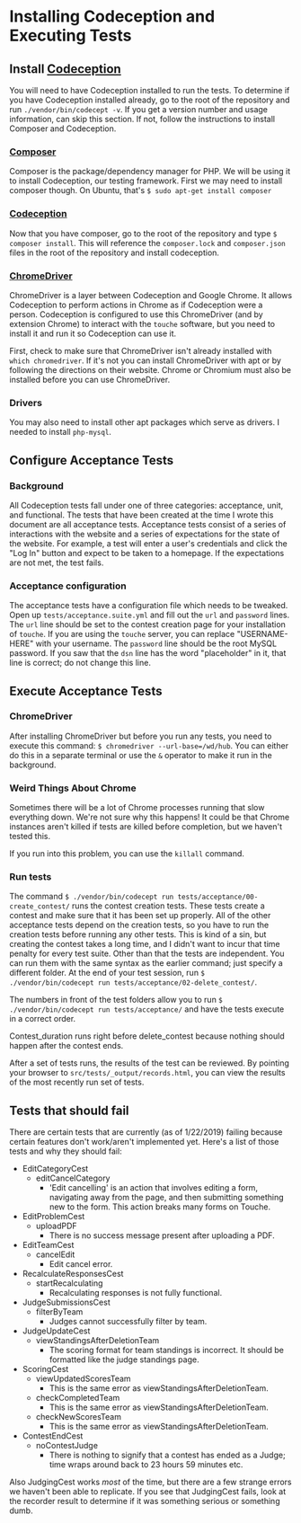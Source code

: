 ﻿# Installing Codeception and Executing Tests

## Install [Codeception](https://codeception.com/docs/)
You will need to have Codeception installed to run the tests. 
To determine if you have Codeception installed already, go to the root of the repository and run `./vendor/bin/codecept -v`.
If you get a version number and usage information, can skip this section.
If not, follow the instructions to install Composer and Codeception.

### [Composer](https://getcomposer.org/) 
Composer is the package/dependency manager for PHP. 
We will be using it to install Codeception, our testing framework. 
First we may need to install composer though.
On Ubuntu, that's `$ sudo apt-get install composer`

### [Codeception](https://codeception.com/docs/)
Now that you have composer, go to the root of the repository and type `$ composer install`.
This will reference the `composer.lock` and `composer.json` files in the root of the repository and install codeception.

### [ChromeDriver](https://sites.google.com/a/chromium.org/chromedriver/getting-started)
ChromeDriver is a layer between Codeception and Google Chrome. 
It allows Codeception to perform actions in Chrome as if Codeception were a person.
Codeception is configured to use this ChromeDriver (and by extension Chrome) to interact with the `touche` software, 
but you need to install it and run it so Codeception can use it.

First, check to make sure that ChromeDriver isn't already installed with `which chromedriver`.
If it's not you can install ChromeDriver with apt or by following the directions on their website.
Chrome or Chromium must also be installed before you can use ChromeDriver.

### Drivers
You may also need to install other apt packages which serve as drivers. 
I needed to install `php-mysql`.

## Configure Acceptance Tests

### Background
All Codeception tests fall under one of three categories: acceptance, unit, and functional. 
The tests that have been created at the time I wrote this document are all acceptance tests.
Acceptance tests consist of a series of interactions with the website and a series of expectations for the state of the website.
For example, a test will enter a user's credentials and click the "Log In" button and expect to be taken to a homepage.
If the expectations are not met, the test fails.

### Acceptance configuration
The acceptance tests have a configuration file which needs to be tweaked.
Open up `tests/acceptance.suite.yml` and fill out the `url` and `password` lines.
The `url` line should be set to the contest creation page for your installation of `touche`.
If you are using the `touche` server, you can replace "USERNAME-HERE" with your username.
The `password` line should be the root MySQL password.
If you saw that the `dsn` line has the word "placeholder" in it, that line is correct; do not change this line.

## Execute Acceptance Tests 
### ChromeDriver
After installing ChromeDriver but before you run any tests, you need to execute this command: `$ chromedriver --url-base=/wd/hub`.
You can either do this in a separate terminal or use the `&` operator to make it run in the background.

### Weird Things About Chrome
Sometimes there will be a lot of Chrome processes running that slow everything down. 
We're not sure why this happens! 
It could be that Chrome instances aren't killed if tests are killed before completion, but we haven't tested this.

If you run into this problem, you can use the `killall` command.

### Run tests
The command `$ ./vendor/bin/codecept run tests/acceptance/00-create_contest/` runs the contest creation tests.
These tests create a contest and make sure that it has been set up properly.
All of the other acceptance tests depend on the creation tests, so you have to run the creation tests before running any other tests.
This is kind of a sin, but creating the contest takes a long time, and I didn't want to incur that time penalty for every test suite.
Other than that the tests are independent. 
You can run them with the same syntax as the earlier command; just specify a different folder.
At the end of your test session, run `$ ./vendor/bin/codecept run tests/acceptance/02-delete_contest/`.

The numbers in front of the test folders allow you to run `$ ./vendor/bin/codecept run tests/acceptance/` 
and have the tests execute in a correct order.

Contest_duration runs right before delete_contest because nothing should happen after the contest ends.

After a set of tests runs, the results of the test can be reviewed.
By pointing your browser to `src/tests/_output/records.html`, you can view the results of the most recently run set of tests. 

## Tests that should fail
There are certain tests that are currently (as of 1/22/2019) failing because certain features don't work/aren't implemented yet.
Here's a list of those tests and why they should fail:
- EditCategoryCest
  - editCancelCategory
    - 'Edit cancelling' is an action that involves editing a form, navigating
    away from the page, and then submitting something new to the form. This
    action breaks many forms on Touche.
- EditProblemCest
  - uploadPDF
    - There is no success message present after uploading a PDF.
- EditTeamCest
  - cancelEdit
    - Edit cancel error.
- RecalculateResponsesCest
  - startRecalculating
    - Recalculating responses is not fully functional.
- JudgeSubmissionsCest
  - filterByTeam
    - Judges cannot successfully filter by team.
- JudgeUpdateCest
  - viewStandingsAfterDeletionTeam
    - The scoring format for team standings is incorrect. It should be formatted
    like the judge standings page.
- ScoringCest
  - viewUpdatedScoresTeam
    - This is the same error as viewStandingsAfterDeletionTeam.
  - checkCompletedTeam
    - This is the same error as viewStandingsAfterDeletionTeam.
  - checkNewScoresTeam
    - This is the same error as viewStandingsAfterDeletionTeam.
- ContestEndCest
  - noContestJudge
    - There is nothing to signify that a contest has ended as a Judge;
    time wraps around back to 23 hours 59 minutes etc.

Also JudgingCest works *most* of the time, but there are a few strange errors we haven't been able to replicate.
If you see that JudgingCest fails, look at the recorder result to determine if it was something serious or something dumb.